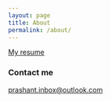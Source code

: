 ```yaml
---
layout: page
title: About
permalink: /about/
---
```

[My resume](https://www.slideshare.net/prashantsingh690/prashant-singh-resume-208928275)

### Contact me

[prashant.inbox@outlook.com](mailto:prashant.inbox@outlook.com)
